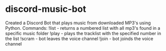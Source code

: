 # discord-music-bot
Created a Discord Bot that plays music from downloaded MP3's using Python.
Commands:
!list - returns a numbered list with all mp3's found in a specific music folder
!play <number> - plays the tracklist with the specified number in the list
!scram - bot leaves the voice channel
!join - bot joinds the voice channel
